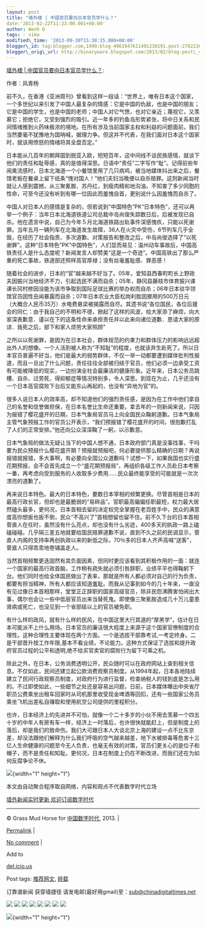 ```yaml
--- 
layout: post 
title: "墙外楼 | 中国官员要向日本官员学什么？" 
date:'2013-02-22T11:23:00.001+08:00' 
author: Wenh Q
tags: - view
modified\_time: '2013-09-30T15:30:15.880+08:00' 
blogger\_id: tag:blogger.com,1999:blog-4961947611491238191.post-2782226248215690635
blogger\_orig\_url: http://binaryware.blogspot.com/2013/02/blog-post\_4240.html
--- 
```

[墙外楼
|
中国官员要向日本官员学什么？](http://feedproxy.google.com/~r/chinagfwblog/~3/HgDMBa3hxGw/):



作者：风青杨

前不久，在香港《亚洲周刊》曾看到这样一段话：“世界上，唯有日本这个国家，一个多世纪以来引发了中国人最复杂的情感：它是中国的仇敌，也是中国的朋友；它是中国的学生，也是中国的老师；中国人对它气愤，也对它亲近；蔑视它，又羡慕它；拒绝它，又受到强烈的吸引。近一年多的钓鱼岛形势紧张，将中日关系和民间情绪推到火药味极浓的境地。在所有涉及当前国家主权和利益的问题面前，我们当然要毫不犹豫地为国呐喊，据理力争。但这并不代表，在我们面对日本这个国家时，就该用愤怒的情绪将其全盘否定。”

日本能从几百年的朝拜国到脱亚入欧，短短百年，这中间线不谈民族感情，就谈下他们的责任和耻辱感，真的是值得深思。日语中“责任”二字写作“耻”。记得前些年闹禽流感时，日本北海道一个小餐馆里用了几只病鸡，被当地媒体抖出来之后，餐馆老板在餐桌上留下纸条“愧对国人！”他们夫妇当晚便以自杀赔罪。这则新闻当时就让人感到震撼，从三聚氰胺、苏丹红，到瘦肉精和地沟油，不知害了多少同胞的性命，可至今还没有听到有哪一位因此而羞愧自首，更别说什么因羞愧而自杀了。

中国人对日本人的感情是复杂的，但若说到“中国特色”PK“日本特色”，还可以再举一个例子：当年日本北海道铁道公司总裁中岛尚俊失踪数日后，后被发现已自杀。他在遗言中说，自己为今年５月北海道铁路出轨事件深感愧疚，只能以死谢罪。当年五月一辆列车在北海道发生故障，36人在火灾中受伤，6节列车几乎全毁，在经历了社会指责、多次道歉、对策报告和整改之后，中岛尚俊选择了“以死谢罪”。这种“日本特色”PK“中国特色”，人们显而易见：温州动车事故后，中国高铁责任人是什么态度呢？新闻发言人却赞美“这是一个奇迹”。中国高铁出了那么严重的死亡事故，铁道部还照样高官厚禄；没有丝毫羞耻感、罪恶感！

随着社会的进步，日本的“官”越来越不好当了。05年，爱知县西春町町长上野政夫因振兴当地经济不力，引起选民不满而自杀；05年，静冈县藤枝市体育振兴课课长冈村修因没能为该市争取到国际足球比赛的举办权而自杀；06年日本驻华领馆官员因性丑闻暴露而自杀；07年日本农业大臣松岗利胜因挪用的500万日元（大概合人民币35万）水电费悬梁被揭露而自尽。其遗书说“各位国民，各位后援会的同仁：由于我自己的不明和不德，掀起了这样的风波，给大家添了麻烦，向大家深表歉意．谨以在下的这条性命来承担责任并以此来向诸位道歉．恳请大家的原谅．我死之后，部下和家人烦劳大家照顾”

之所以以死谢罪，是因为在日本社会，群体规范的约束力和群体压力的影响远远超出外人的想像。一个人活到被人称为“不知耻”的程度，也就该弃生赴死了。所以日本官员普遍不好当，他们是最大的弱势群体，不仅一举一动都要遭到媒体批判性报道，而且一旦出了什么问题，责任往往全部被归结于官员，他们必须一边承受工资有可能被降低的现实，一边扮演全社会最廉洁的健康形象。近年来，日本公务员跳槽、自杀、过劳死、得抑郁症等情况特别多，令人深思。到现在为止，几乎还没有一个日本高官腐败下台后又能东山再起的，也没有“异地为官”的。

很多人说日本人的效率高，却不知道他们的强烈责任感，是因为在工作中他们拿自己的名誉和信誉做担保，在日本名誉比生命还重要。拿去年的一则新闻来说，只因为报错了樱花盛开的日期，日本气象局官员马上向全国民众鞠躬道歉。日本气象局主管气象预报工作的官员公开表示，“我们预报错了樱花盛开的时间，很抱歉打乱了人们的正常安排。”他还向公众深深鞠了一躬，以示歉意。

日本气象局的做法无疑让当下的中国人想不通，日本政府部门真是没事找事，干吗要为民众预报什么樱花盛开期？预报就预报吧，何必要提供那么精确的日期？再说报错就报错，多大事啊，有必要向全国公众道歉吗？试想一下，如果我国也实行盛花期预报，会不会首先成立一个“盛花期预报局”，再组织各级工作人员赴日本考察一番，再考虑向受到服务的人收取多少费用……民众最终能享受的可能就是一次次漂亮的道歉了。

再来说日本特色。最大的日本特色，要数日本宰相的频繁更换。尽管首相是日本的最高行政长官，但却也是最脆弱的“易碎品”。官职最高偏偏任职最短，权力最大居然磕头最多，更何况，日本首相去留的决定权完全掌握在老百姓手中，民众的满意度高你想扳也扳不倒，民众“不高兴了”首相想留也留不住。前不久下台的日本首相菅直人在任时，虽然没有什么亮点，却也没有什么劣迹，400多天的执政一路上磕磕碰碰。几乎隔三差五地就要给国民赔罪道歉不说，直到不久之前的民调显示，菅直人内阁的支持率再创执政以来的新低之际，70％多的日本人齐声高喊“送客”，菅直人只得乖乖地卷铺盖走人。

当然首相频繁更迭固然有其负面因素，但同时更应该看到其积极作用的一面：就连一个国家的最高行政首脑，工作稍有疏失就必须引咎辞职，业绩平平也得鞠躬下台。他们同时也给全体国民做出了表率，那就是所有人都必须对自己的行为负责，都要有担当精神，所有人都应该知道羞耻。而我从记事到如今的几十年来，一直没有见过像日本首相那样，堂堂正正辞职的国家高级官员，除非民怨沸腾害怕闹出大事，偶尔也会让一些中低层官员出来当替死鬼。即使像三聚氰胺造成几十万儿童患肾病或死亡，也没见到一个省部级以上的官员被免职。

有什么样的政风，就有什么样的民风，在中国这里大行其道的“厚黑学”，估计在日本可能派不上什么用场。日本官员的廉洁很大程度上来源于这个国家官僚制度的合理性。这种合理性主要体现在两个方面。一个是选拔干部靠考试,一考定终身。二是干部晋升按工作年限,基本不看业绩，不论能力。这种方式保证了选拔和提升政府官员过程的公平和透明,绝不给买官卖官的腐败行为留下可乘之机。

除此之外，在日本，公务消费透明公开，民众随时可以在政府网站上查到相关信息。不仅如此，民间还建立起公款消费观察员制度。从1994年起，日本各地陆续建立了民间行政观察员制度，对政府行为进行监督，检查纳税人的钱到底是怎么用的。不过即使如此，一些细节之处还是容易出问题，日前，日本媒体曝出中央省厅职员公费乘坐出租车回家时从司机那里收受现金啤酒等回扣，还有一些国家公务员乘坐飞机出差私自赚取和使用航空公司提供的里程积分。



也许，日本经济上的先进并不可怕，就像一个二十多岁的小伙不用去羡慕一个四五十岁的中年人有房有车一样，经济上一时落后，也许很快就能赶上，但是制度上的落后，却是我们的致命伤。我们大可跟日本人大谈北京上海的建设一点不比东京差，却没法跟他们解释为什么我们呼吸的空气越来越差，地下水被排毒等危害十三亿人生命健康的问题至今无人负责，也毫无有效的对策，官员们更关心的是位子和帽子，而不是责任和知耻。更何况，日本在制度上仍在不断改进，而我们还在为如何反腐争论不休。

![](http://feeds.feedburner.com/~r/letscorp/aDmw/~4/FVOO6mFQf1w){width="1"
height="1"}

本文由自动聚合程序取自网络，内容和观点不代表数字时代立场



[墙外新闻实时更新 欢迎订阅数字时代](http://eepurl.com/msuvD)


















------------------------------------------------------------------------

© Grass Mud Horse for [中国数字时代](https://meilizhongguo.biz/chinese),
2013. |

[Permalink](https://meilizhongguo.biz/chinese/2013/02/%e5%a2%99%e5%a4%96%e6%a5%bc-%e4%b8%ad%e5%9b%bd%e5%ae%98%e5%91%98%e8%a6%81%e5%90%91%e6%97%a5%e6%9c%ac%e5%ae%98%e5%91%98%e5%ad%a6%e4%bb%80%e4%b9%88%ef%bc%9f/)
|

[No
comment](https://meilizhongguo.biz/chinese/2013/02/%e5%a2%99%e5%a4%96%e6%a5%bc-%e4%b8%ad%e5%9b%bd%e5%ae%98%e5%91%98%e8%a6%81%e5%90%91%e6%97%a5%e6%9c%ac%e5%ae%98%e5%91%98%e5%ad%a6%e4%bb%80%e4%b9%88%ef%bc%9f/#comments)
|

Add to

[del.icio.us](http://del.icio.us/post?url=https://meilizhongguo.biz/chinese/2013/02/%e5%a2%99%e5%a4%96%e6%a5%bc-%e4%b8%ad%e5%9b%bd%e5%ae%98%e5%91%98%e8%a6%81%e5%90%91%e6%97%a5%e6%9c%ac%e5%ae%98%e5%91%98%e5%ad%a6%e4%bb%80%e4%b9%88%ef%bc%9f/&title=%E5%A2%99%E5%A4%96%E6%A5%BC%20%7C%20%E4%B8%AD%E5%9B%BD%E5%AE%98%E5%91%98%E8%A6%81%E5%90%91%E6%97%A5%E6%9C%AC%E5%AE%98%E5%91%98%E5%AD%A6%E4%BB%80%E4%B9%88%EF%BC%9F)





Post tags:
[推荐网文](https://meilizhongguo.biz/chinese/tag/%e6%8e%a8%e8%8d%90%e7%bd%91%e6%96%87/?category=10466),
[转载](https://meilizhongguo.biz/chinese/tag/%e8%bd%ac%e8%bd%bd/?category=10466)



订靠谱新闻 获穿墙捷径
请发电邮(最好用gmail)至：sub@chinadigitaltimes.net







<div>

[![](http://feeds.feedburner.com/~ff/chinagfwblog?d=yIl2AUoC8zA)](http://feeds.feedburner.com/~ff/chinagfwblog?a=HgDMBa3hxGw:Ppy6F6iotVI:yIl2AUoC8zA)
[![](http://feeds.feedburner.com/~ff/chinagfwblog?i=HgDMBa3hxGw:Ppy6F6iotVI:-BTjWOF_DHI)](http://feeds.feedburner.com/~ff/chinagfwblog?a=HgDMBa3hxGw:Ppy6F6iotVI:-BTjWOF_DHI)
[![](http://feeds.feedburner.com/~ff/chinagfwblog?i=HgDMBa3hxGw:Ppy6F6iotVI:F7zBnMyn0Lo)](http://feeds.feedburner.com/~ff/chinagfwblog?a=HgDMBa3hxGw:Ppy6F6iotVI:F7zBnMyn0Lo)
[![](http://feeds.feedburner.com/~ff/chinagfwblog?i=HgDMBa3hxGw:Ppy6F6iotVI:V_sGLiPBpWU)](http://feeds.feedburner.com/~ff/chinagfwblog?a=HgDMBa3hxGw:Ppy6F6iotVI:V_sGLiPBpWU)
[![](http://feeds.feedburner.com/~ff/chinagfwblog?d=qj6IDK7rITs)](http://feeds.feedburner.com/~ff/chinagfwblog?a=HgDMBa3hxGw:Ppy6F6iotVI:qj6IDK7rITs)
[![](http://feeds.feedburner.com/~ff/chinagfwblog?d=l6gmwiTKsz0)](http://feeds.feedburner.com/~ff/chinagfwblog?a=HgDMBa3hxGw:Ppy6F6iotVI:l6gmwiTKsz0)
[![](http://feeds.feedburner.com/~ff/chinagfwblog?i=HgDMBa3hxGw:Ppy6F6iotVI:gIN9vFwOqvQ)](http://feeds.feedburner.com/~ff/chinagfwblog?a=HgDMBa3hxGw:Ppy6F6iotVI:gIN9vFwOqvQ)
[![](http://feeds.feedburner.com/~ff/chinagfwblog?d=TzevzKxY174)](http://feeds.feedburner.com/~ff/chinagfwblog?a=HgDMBa3hxGw:Ppy6F6iotVI:TzevzKxY174)

</div>

![](http://feeds.feedburner.com/~r/chinagfwblog/~4/HgDMBa3hxGw){width="1"
height="1"}

